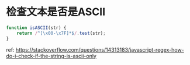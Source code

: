 # 检查文本是否是ASCII

```javascript
function isASCII(str) {
    return /^[\x00-\x7F]*$/.test(str);
}
```

ref: https://stackoverflow.com/questions/14313183/javascript-regex-how-do-i-check-if-the-string-is-ascii-only

